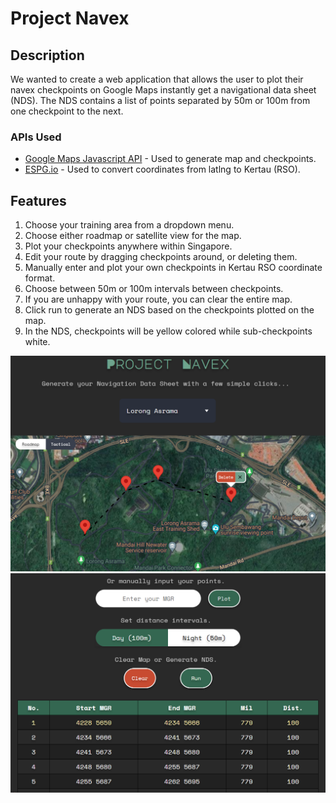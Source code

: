 # Project Navex

## Description

We wanted to create a web application that allows the user to plot their navex checkpoints on Google Maps instantly get a navigational data sheet (NDS). The NDS contains a list of points separated by 50m or 100m from one checkpoint to the next.

### APIs Used

* [Google Maps Javascript API](https://developers.google.com/maps/documentation/javascript) - Used to generate map and checkpoints.
* [ESPG.io](https://github.com/maptiler/epsg.io) - Used to convert coordinates from latlng to Kertau (RSO).

## Features

1. Choose your training area from a dropdown menu.
2. Choose either roadmap or satellite view for the map.
3. Plot your checkpoints anywhere within Singapore.
4. Edit your route by dragging checkpoints around, or deleting them.
5. Manually enter and plot your own checkpoints in Kertau RSO coordinate format.
6. Choose between 50m or 100m intervals between checkpoints.
7. If you are unhappy with your route, you can clear the entire map.
8. Click run to generate an NDS based on the checkpoints plotted on the map.
9. In the NDS, checkpoints will be yellow colored while sub-checkpoints white.

![Fig. 1](images/screenshot1.png "Fig. 1")
![Fig. 1](images/screenshot2.png "Fig. 1")
